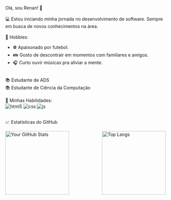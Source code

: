 Olá, sou Renan! 👋<br><br>
💻 Estou iniciando minha jornada no desenvolvimento de software. Sempre em busca de novos conhecimentos na área. <br><br>
🎯 Hobbies:<br>
<ul>
  <li>⚽ Apaixonado por futebol.</li>
  <li>👪 Gosto de descontrair em momentos com familiares e amigos.</li>
  <li>🎧 Curto ouvir músicas pra aliviar a mente.</li>
</ul>
<br>
📚 Estudante de ADS <br>
📚 Estudante de Ciência da Computação <br><br>
🚀 Minhas Habilidades:<br>
<div style="display: inline_block">
  <img  align="center" alt="html5" src="https://img.shields.io/badge/HTML5-E34F26?style=for-the-badge&logo=html5&logoColor=white" />
  <img align="center" alt="css" src="https://img.shields.io/badge/CSS3-1572B6?style=for-the-badge&logo=css3&logoColor=white" />
  <img align="center" alt="js" src="https://img.shields.io/badge/JavaScript-F7DF1E?style=for-the-badge&logo=javascript&logoColor=black" />
</div><br/>

📈 Estatísticas do GitHub
<div style="display: flex; justify-content: space-between;">
  <img src="https://github-readme-stats.vercel.app/api?username=RenanCampelo&show_icons=true&theme=dark" alt="Your GitHub Stats" height="200px"/>
  <img src="https://github-readme-stats.vercel.app/api/top-langs/?username=RenanCampelo&layout=compact&theme=dark" alt="Top Langs" height="200px"/>
</div>
